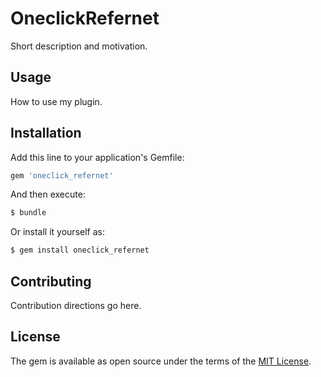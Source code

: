 # OneclickRefernet
Short description and motivation.

## Usage
How to use my plugin.

## Installation
Add this line to your application's Gemfile:

```ruby
gem 'oneclick_refernet'
```

And then execute:
```bash
$ bundle
```

Or install it yourself as:
```bash
$ gem install oneclick_refernet
```

## Contributing
Contribution directions go here.

## License
The gem is available as open source under the terms of the [MIT License](http://opensource.org/licenses/MIT).
